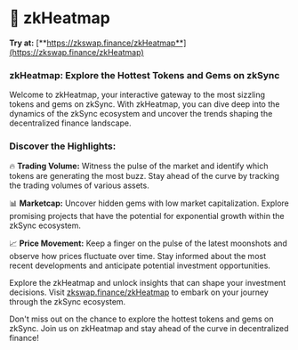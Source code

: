 # 💎 zkHeatmap

**Try at:** [**https://zkswap.finance/zkHeatmap**](https://zkswap.finance/zkHeatmap)

### zkHeatmap: Explore the Hottest Tokens and Gems on zkSync

Welcome to zkHeatmap, your interactive gateway to the most sizzling tokens and gems on zkSync. With zkHeatmap, you can dive deep into the dynamics of the zkSync ecosystem and uncover the trends shaping the decentralized finance landscape.

### Discover the Highlights:

🔥 **Trading Volume:** Witness the pulse of the market and identify which tokens are generating the most buzz. Stay ahead of the curve by tracking the trading volumes of various assets.

📊 **Marketcap:** Uncover hidden gems with low market capitalization. Explore promising projects that have the potential for exponential growth within the zkSync ecosystem.

📈 **Price Movement:** Keep a finger on the pulse of the latest moonshots and observe how prices fluctuate over time. Stay informed about the most recent developments and anticipate potential investment opportunities.

Explore the zkHeatmap and unlock insights that can shape your investment decisions. Visit [zkswap.finance/zkHeatmap](https://zkswap.finance/zkHeatmap) to embark on your journey through the zkSync ecosystem.

Don't miss out on the chance to explore the hottest tokens and gems on zkSync. Join us on zkHeatmap and stay ahead of the curve in decentralized finance!
